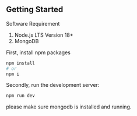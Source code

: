 
## Getting Started

Software Requirement
1) Node.js LTS Version 18+
2) MongoDB

First, install npm packages
```bash
npm install
# or
npm i
```


Secondly, run the development server:

```bash
npm run dev
```

please make sure mongodb is installed and running.